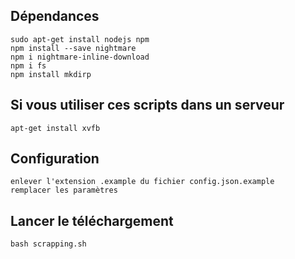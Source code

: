 ## Dépendances

    sudo apt-get install nodejs npm
    npm install --save nightmare
    npm i nightmare-inline-download
    npm i fs
    npm install mkdirp


## Si vous utiliser ces scripts dans un serveur

    apt-get install xvfb

## Configuration

    enlever l'extension .example du fichier config.json.example
    remplacer les paramètres

## Lancer le téléchargement

    bash scrapping.sh

